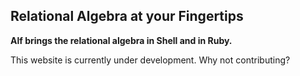 ## Relational Algebra at your Fingertips

**Alf brings the relational algebra in Shell and in Ruby.**

This website is currently under development. Why not contributing?
